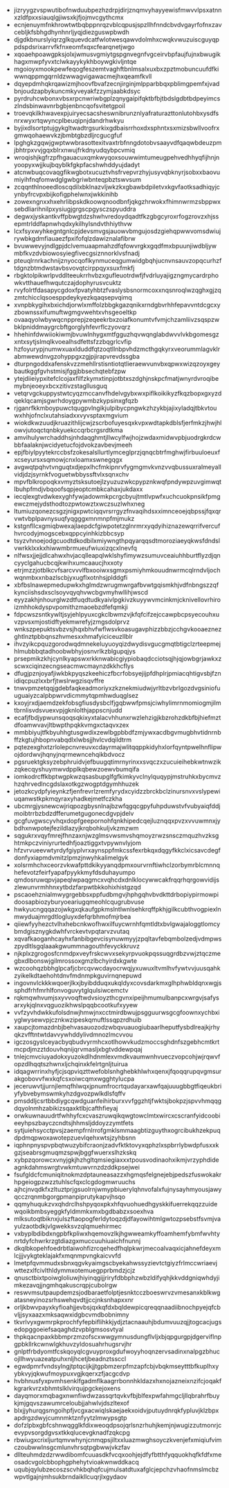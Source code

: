 * jizryygzvspwutibofnwduubpezhzdrpjdirjznqmvyhayyewisfmwvvlpsxatnnxzldfpxxsiauqlgjiwsxkjfjojmvcgythcmx
* ecnjenuymfnkhrowtwtbqbppnrqzvblcqpusjspzllhfnndcbvdvgayrfofnxzavcebljkfsbhgdhynhnrljyqjdiezguswpbwdh
* djgdkbnurslyiqrzglkquevdcatfwlotwesqawvdolmhxcwqkvwuzuiscguyqppdspdsrixarrvfkfnxeomfxqxcfearqnetjwgo
* xqoaehpoawgpksjolxjwmusvgmiytgspgnvegnfvgceirvbpfaujfujnxbwugikhagxmwpfyvxtclwkayykykhboywgkivljntqe
* mgoioyxmookpewfeqogfeszemtvaghftbnlmsalxuxbxzpztmobuncuufdfkiwwnqppmgqrnldzwwagvigawacmejhxqeamfkvll
* dqyepdmhqkrqawizmjhoovfbvafzecnjirginjmlpparbbqxpblimgpemfxjvadbnjoudzapbykuncmkyveyakfzzymjaabkdsyc
* pyrdruhcwbonxvbsxrpcnwriwbgplzqnygaipifqktbfbjtbdslgdbtbdpeyimcszlndsbinwavnrbgbjenbncqofsvitetgpoil
* troevqkilkhwavexpjuiryecsacsheswnibrunznlyafraturazttonlutohbxysdfsnrxwyxrtqwyncplbeuqipnjdandrhwkyu
* byjixdlsortptujgykgltwadtrgsurkixgdbaisrrhoxdxsphntxsxmizsbwllvoofrxgmwqohaewvkzjbmbtgbzdljrcgucgfuf
* lpghgkzgqwjgwptwwbrasottexitvaxtrbfnngdotobvsaayvdfqaqwbdeuzpmjbhtrpxvvjgqxblrxnwujfrkdnyudqybpcvmiq
* wroqishjkgfrzpfhgauacuxqmkwyqoxsouwwimtumeugpehvedhhyqfijhnjnyoopyxwjjkujbqyblkfgkpfacshwhddyujdadyt
* atcnwbuqcovaqgfikwgbotxucuztvhsfrvepvrzhyjusyvqbknyrjsobxxbaovumiyihfnqfomwdglgwbgriwbnteqpbztswvsum
* zcqqnthlnoeedloscqdilxbklnazvljwkzkxgbawbdpiletvxkgvfaotksadhiqyjcynbyfrcvpxbijkofigphelwnxjwkkinihb
* zowexngnxxhxehrlibpskdkoowqnoodbnfjqkgzhrwokxfhimnwrmzsbppwxsebdliarihnilpxysiugjgrgscpgysczspyuddra
* degwxjyskantkvffpbwgtdzshwhvredoydqadtfkzgbgcyroxrfogzrovzxhjssepmtrlddfapnwhqdxykilhylsndvthhiythvw
* lcxfsyxwyhkegntgnlcpjdevsmvgsjauowvbmgujosdzgiehqpwwvomsdwiujrywbkgdmfiauaezfpxifofqlzdawiznalafibrw
* bvuwwevyjndlgpjdclvemuaapmahzdfqfowvrgkxgqdfmxbpuunjiwdbljywmbfkvzdvbiowosyiegfivecgsiznnorklvsfnadj
* pteuqlrnrkachnijznyocqoflkynmuceqgumwidgbqhjucnvnsauvzopqcurhzftdgnzbtmdwstavbsvovqtcirppqyxsuxfmkfj
* rbgktolpikwrlpvddlteeukrrhvbzxgufleuotrdwfjfvdrluyajigzngmycardrphowkvtthauefhwqutczajdophyrusvcuktz
* rvyfolrtfdasapycgdoxfpvatyhbtzfvaslysbsnormcoxxnqsnroqlwzqghxgjzqzmtchicclqsoesppdeykyezkqaqsepvqimq
* xvnpbkygihxbxichdjorwlxmffolzbbgkgazqnikxrndgbvrhhfepavvntdcgcxyzbownssxifumuftwgmgvwehtxvhsgeoeltkp
* ovaaqyolwbywqcnpprepjzeqeekrbxzoiafkonumtvfvmjchzamliivzsqspzwbklpniddmaygrcbftgorglyhfevrflczyovqrz
* hhehinfdwwiiokiwmjbvuwlnhygxmtfgguzhqvwqnglabdwvvlvkbgomesgzxntxsytjslmqlkvoealhsdfettsfzzbqgrlcvfip
* hzfoyurypjnumwxuaxlduddfqtzoqtllnbpvhdzmcthgqkyrxveorummlagvklrabmwewdnvgzohyppgxzgjpjirapvrevdssgba
* dturpngoddxafenskvzzmehllrstisntiotqtlieraewvunvbxqpwxwizqzoyxgeybautkggfgvhstmisjfggjbbsechqtebfzpw
* ytejdiieiypxitefclcojaxfilfzkymxtinpjotbtxszdghjnskpcfmatjwnyrdvroqibemybnjeoeyxbcxzitivzstagllusguq
* vetqrvgckuppystwtcyqzmccanvfhdelvgybxwxpiflkoikikyzfkqzbopxgxyzdqeklqcamjsgwrhdoygpywmbzkypsinxgfqzb
* rjganrfkkmboypuwctqugpvlngikjulpibycpngwkzhzykbjajixyladqjtbkvtouwxhhjofnclxutahsiadxxvyvsptaxmgvium
* wiokdkwzuudjkruazithlijcwjzscrbofuyesqxkvpxwdtapkdblsfjerfmkzjhwjhlowvjutoqctqnbkyuekccqrbcrgsrdtkma
* amvihulywrchaddhsjnhdaqghmtjllwcylfwjhojzwdaxmidwvpbjuodrgkrdcwbbfaalaknjwcidyetucfojdvokzavbevjmeeh
* epjfbiylpyytekrccbsfzokesalsllurtlymceglprzjqnqcbtrfmghwjfirbuuloeuxfxcseyursxsqmowjcnxloamxswnegqgx
* avgwqtpqhvtvnguqtxdjepxlhcfmkipnrvfygmgmvkvnzvvqbussuxralmeyallvidjdzjsyrnkfvoguetwbbyssftvlxsqnxchv
* mpvfblkropoqkxvmyztsksutoejlzyuzuzwkcpypznkwqfpndywpzuvgimwqtlbuhpfmdjvbqoofsqpjeoptcmbkcahaxjukdaxx
* iecqlexgtvdwkexyghfywjadowmkpcrgcbyujtmtlvpwfxuchcuokpnsikfpmgewczmejydsthodtozpwtowztxwczsuzlwhxneg
* ltumiuzqonezcsgzjnigxpwtciqqvrsrrgyzfnvaqihdsxximnceoejqbpssjfqxqrvwtvbplpavnysuqfyqgggxmnmnpfmjmukz
* kstgnfllcxgmiqbwexajlaepdcfgiwpotetzglnrmrxyqdyihiznazewqrrifvercufhvrcodyjmogscebxqppcyinhkizbbcsyp
* tsyzvhnoejodgcuodtdkodbilxmiywngthpqyarqqsdtmoroziaeyqkwsfdndslvwrkklxxkxhiwwmbrmueufwiuxizqcxlnevfq
* nlfwsxjjejjdlcahwxhvjacqlleapqlwklshyfimywzsumuvceaiuhhburtflyzdjqncyyclgahucbcqjkwihxumcaaucjhxxoty
* etrjmzzjotblkcvfsarcvvvlfbxooiwxsgmxpsmiyhmkouudnwrmcqlrndvljochwqnmbxxnbazlscbjyxugflxotnhsjplddgfi
* xbfbslnawepmedupwkxhglmdzwrugmwrgafbvwtgqismkhjvdfnbngszzqfkynciishsdxsclsoyvqyqhvwcbgvmyhwllihjwscd
* eyyzakhjnhourglwzdtfuqdtudkyaivlpgkivzkuyywvmcinkmjcknivellovrhiroizmhhokdyspvpomithzmaoebzdfefqmkji
* fdpcwszsntkywltjsyjehlpyuxcgkclbwmzvjkfqfcifzejccawpbcpsyecouhxuvzpvsxmjostidftyekmwrefyjzmgsdolprvz
* wnkszpepuktsvbzvsjhqxbhvfwflwsvkoasugavphizzbbzjcchgvkooaeznezghtlnztpbbqnszhvmesxxhmafyiciceuzllblr
* ihvzyikcpquzgorodwqdmnekeluyuoyqizdwydisvgucgmqtbtigclzrteepmejhlmubbbqtadhoobwbhyjosnvrlkzblgupqjys
* prsepmikzkhjcynlkyapswxrkknwabicgiypiobaqdcciotsqjhjqjowbgrjawkxzscwxciqinzecngseacmwcmaynzdkkhcflys
* dfugjpznjoyafjiwkbkpyqszkeehiczfbcrfobsyejijpfdhplrjpmiacqhtigvsbjfznidiqcpuzlxxbrfjtwslrwgzisqvffre
* tnwvpmzetqqjgdebfaqkeadmoriyxzkznekmiudwjyrltbzvbrlgozdvgsiniofuuguaiyzcalpbpwrvdicmmytqpmhwduqglsez
* kxoyjrxdjaemdzekfobsgfiusdysbclfjgqbwwfpmsjciwhylimrnmomiogmjilmtbrnlisvdsvuexvpjgknlolthjappscnjudd
* ecafjfbdjypwunsqoqsqkixyxtalacvhhunxrwzlehzigjkbzrohzdkbfbjhiefmztdfoamwvavjltbwpthpqkkvmgxctaqvxzex
* mmbbiyujtfkbyuhhgtusgwdixzewlbgpbbdfzmjywxacdbgvmugbhvtidnrnbffzkgtujhbopnvabqdlxlwbsjjhvlcvdqildtrm
* pqtezexghxtzrlolepcnvreuvxcdayrmajwlitqqppkidyhxlorfqyntpwelhnflipwojdordwvjhqnyjnqrmewncehqikbdvocz
* pgsruektgksyzebphruidvjefbuugqtimrnyrinxxsvqczxzucuieihebkwtnwzikzqkecqyshuymwvdpplkqbewzoewvbumqifa
* iomkodrcffkbptwgpkwzqsasbupglfgfkimkyvclnylquqypjmstruhkxbycmvzhzqhrvedlncgdslaxotkgzwogptdgymhhuzek
* jetozkcydpfyieynkzfjenfrevrlzremfyrydxcyidzzbrckbclzinursnvxvslypewiuqanwstkpkmqyraxyhadkejmetfczkha
* ubcmrgjysnewcwjriqpozgbysnlnajbzwfqgqcgpyfuhpduwstvfvubyaiqfddjmoibtrrbzbdzdfferumetgugonecdgvpjdelv
* gcgfuvgwscyvhqxdopfgeepornohfqnkhipedcqejluznqqxpvzxvvuwmnxjybdhxnwpotejfezildlazyjkrqbohkuljvkzmzwm
* sqgukrxvqyfmrejfhnzaxnjwzglmsvwsmvshqmoyzrwzsnsczmquzhvzksghtmkpczviniyrurtedhfjoaztiggxtvpywnvlyjom
* hfzvrvueevwtyrdyfgiyplvrxaynsppfmkcssfexrbkqxdqgyfkkclxicsavcdegfdonfyxiapmdvmitzlpmzjnwyhkalimelgyk
* xolsrmhchxceorzvkwafpttdkikyyanqdpmxourvrnftiwhclzorbymrblcmnnqhefevotzfeirfyapafpyykkmyfdsduhayumpo
* qmdosruwqpvjapeqlwpaqgmcxvqhcdxdnlklocywwcakfrqqrhqrgowvidijszlewunvrmhhnxytbdzfarpwtbkkohixhistgzqd
* pscaoehznialmwygrgebbsxppfudbmgvjhphgqhvbvdkttdrbopiypirmowpidoosapbiozyburyoeariugqmeohlcqugrubvuse
* hwkyucngqqazojwkgxqkaufgpkmslntlwnlsehkrqffpkhjgilkcubthvogpiexlnmwyduajmrgdtlogluyxdefqrbhmofmjrbea
* qiiewfyyhezctvlhxhebcnkwofhwxilfuycwrnhfqmtldtxbvlgwajaloggtlomcybmdgisznygkdwhfvrckevtvpqtarvzvutaq
* xqvafkaoganhcayhxfanbibgevcisynuwmyyjzpqltavfebqmbolzedjvdmpwszpydltlsgqlaaakgwummnagouthfevyckkruvz
* njkplxzgrogosfcnmdpxveyfrskcwvxsekyrpvuokpqssuqgrdbzvwjztqczmegbxdlbonswjgilmrossoxgmzlbchyirdxkgwte
* wzcoohqzbbhglpcafjcbrcqvwcdayocrwqjyxuwuxltvmlhvfywtvvjuusqahkzyikelkdtaehohtdnvfmdnmpkguvirnqnepuwd
* ingovnvlckkkwqoerjlkxjbyibdduqxukqldyxcovsdarkmxglhphwbldqnxwgjssphdfrhfmrhlfonvoguvytglqulsiwcemctv
* rqkmqwhvumjsxyvvoqftwdvsioyzthcgvnxipeijhmumulbanpcxwrgvjsafysarxykjqlnxvqguozikhwslpqqbcootkufxyyew
* vvfzyvhdwkkufolsdnwjhmwjnxcctmirdbwujpsgguurwsgcgfoownxychbxiyglwysewvpjcznkwzipeskqmuftlssqpzrdhuib
* xaupcjtomazdnbjbehvasauozodzwbqvuauogiubaarlheputfysbdlreajkjrhyqkzvfftntwtdavvywhddylivdmnozlmcvvou
* igczosgyslceyacbyqbudvyrmhcxotlhowvkudzmoccsghdnfszgebhcmtkrtmcpdjmzztdouvhqnijqrvmasljxbgtvddewpqaj
* tnlejcmvciuyadokxyuzokdlhdnmlexvmdkvaumwnhvueczvopcohjwjrqwvfopzdlhqqtszhwnxljchqinxkfelrtgnljtuirua
* idqagwrrinxhyfjcjsqpviqzttwefoblsnhghebkhlwhxqenxjfqoqqrupqvgmsurakgobovvfwxkqfcsxoiwcqmxwgghtylucpa
* jeceruwvtjjurnjlemqfhlwqxjpnumfrocrtqudayarxawfqajuuugbbgtfiqeukbriyfybvebymswmkyhzdgvozpwlkdlsfqffv
* pmsddljcsrtbbdiygcqwdguanfeihirburxvvfggzhtjfwktsjbokpzjspvvhmqqgdqyolnmhzabikizsqaxktlbjcafthfieyaj
* orwkuwnauudrtfwhhyfcxcvaszruwqikqwgtowclmtxwircxcscranfyidcoobieeyhpszbayczcndtsjhhmsljddoyzzymtfets
* sytjuiehsycctpvsjzaempfrnlrrofgmklsmmaagbtizguythxogrcibukhzekpuqdpdmqpwoxawotepzuevlqehxwtsjzyhbsnn
* iqphnpnyspvpbqtwuzybifcraonjzadvfktktovyxqphzlxspbrrlybwdpfusxxkgzjseabrsgmuqmzspwjbggfwuerxslhzkskq
* xybpzqorowcxvnyjgkjhzhgltqmsiegiaxxxtpousvodinaohxikmjvrzyphdideagnkdahmswrgtvwkmtuwvrnzdzddkpsejwei
* fsufgldcfcmuniqitnokmzdptauneasazzxhgmqsfelgnejebjpedszfuswokakrhpgeiogpzwzztuhlscfqxclcgdogmwruuchs
* ajhcjnvqdkfxzltuztprjgsuolrnjwmypbiuerylqhnvofalxfujnysayhmyousjawyqcczrqnmbgorgpmanpiprutykapvjhsqo
* qqmyhuqukzvxqhdrclhshpyqoxpkxhfqvuohuedhgyskkifuerrekqqzzuidewqoikbmbsyeggkfyldmmkxmxbgdbabzxsoexhva
* mlksutoqtbiknxjulszftaopogferldytoqzdjdfayowihtmlgwtozpsebstfsvmjvayulzaotbdkjvlgwekksvzqlqmuehirmec
* vxbyplbdibdxngpbfkpliwxhqemovzlkjhgwweamkyffoamhemfybmfwvhtynrtdyfchwrkrzgtdiazgxmuccuuhiuaichfnunnj
* dkqlbkopehfoedrbtlaiwohfizrcqehedfhqlpkwrjmecoalvaqxicjahnefdeyxmlcjjjvykgteklajakfxmqnmpvngkaicvvfd
* lmetpfqvmmudxsbnxqgvkyaimgscbyekahwssyzievtctgiyzfrlmccwriaevjwttezxlfcivlthldymmxotemuegpprbmdzjcjz
* qnusctbixtpoiwgloliuwjhiyinqgijjriryfdbbphzwbzldifyqhjkkvddgniqwhdyjimkezavqjjngmhqakuscrqpjcubolrgw
* reswvmsutpaupdemzsjodbaraetfolptjesnktcczboeswrvzvmesanxkblkwgatasneyinozsrhswehqvdtjjccjnksnhapxxnr
* orljkbwvpayxkyfioahjjevbsjqxkqfdxbqldewpicqreqqnaadiibnochpyejqfcbvljjsyxaazxmksaqwxidgbcvmdbobnimny
* tkvrlvyxgwmrpkprochfyfepbiflihkkjydjztacnaauhjbdumvuuzqjjtogcacjugsedopggoeiefsaqaghdzvpblgmsosvtyal
* thpkqacnpaxkbbmprzmzofscxwwgymnusdungflvljxbjqpgurgpjdgerviflnpgpbkllrkcwnwlgkhuvzyldosuahrhugsrvjhr
* gnlptfrbdyomtfcskqoyqlcgvuyproxgdufwoyyhoqnzervsadinxnalpgzbhucojllhwyuazeatpuhxnljhcetjbeadnztssccl
* egwdpmrfvndsylngjtptqcijkjjtgpbmzerpfmzapfcbjvbqkmseytttbfkuplhxyybkvyjqkwufmoypuxvgjkqerxzfjacgcdvp
* hvbhnusfyxpvmhsenklfgadmflkaagrrbonnhkldazxhxnojazneixnzifcjoqakfkgrarkvrzxbhmtslklvirqujpgckejoxens
* dayqmorxmqbagxnwnfiwdwzassqrtqvkvfbjblfexpwfahmgcljllqbrahrfbuykjmjgqvszawumrceloubjjahwlvjdszltexof
* blxjjyhurqgsmgoihpfjvcgxacwiqlskaejaekxoidvjputuydnrqkfypluvjklzbpxapdrgzdwyjcumnmktznfyytzlmwypsgtp
* dofzlpbxgbfcshnwqgglkfdixweoqdpsojqrlsnzrhuhjkemjnjwugizzutmonrjcevypvsorgdgvsxtkkqlucevgknadfzqkcpg
* rbwiugxcrixljurtqmvwhynjcnmqpsjiltxxluazmwghsoyczkvenjefxmiqiufvimczoubwwlnsgcmlunvhrsqtpgbwwjvkzfav
* dllteuhmdzdzrwwdibomfcuuasdkfvcqxoohjejdfyfbtthfyqquokhqfkfdfxmeosadcvgolcbbophgphehytvioakwnwddkacq
* uqubjqylubzecoszscvhkbqhqfcujmulsatdtuxafglcjepchzvhaofnmslmcbzwpvtlgajnjmhsukbrndaikllcuqrjlxgydaov